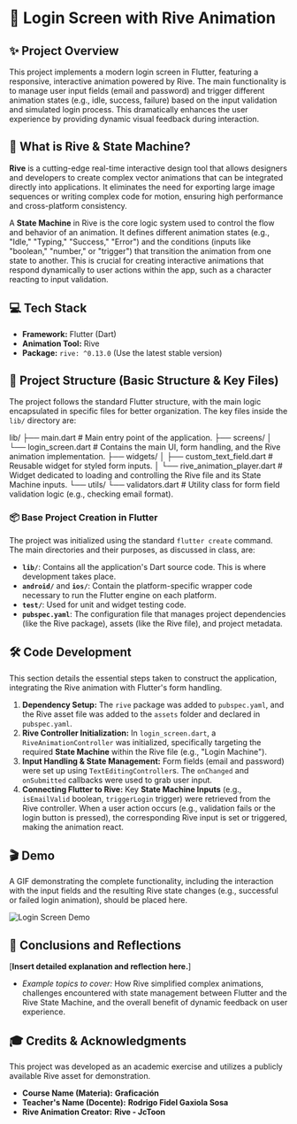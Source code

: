 # 🐻 Login Screen with Rive Animation

## ✨ Project Overview

This project implements a modern login screen in Flutter, featuring a responsive, interactive animation powered by Rive. The main functionality is to manage user input fields (email and password) and trigger different animation states (e.g., idle, success, failure) based on the input validation and simulated login process. This dramatically enhances the user experience by providing dynamic visual feedback during interaction.

## 🚀 What is Rive & State Machine?

**Rive** is a cutting-edge real-time interactive design tool that allows designers and developers to create complex vector animations that can be integrated directly into applications. It eliminates the need for exporting large image sequences or writing complex code for motion, ensuring high performance and cross-platform consistency.

A **State Machine** in Rive is the core logic system used to control the flow and behavior of an animation. It defines different animation states (e.g., "Idle," "Typing," "Success," "Error") and the conditions (inputs like "boolean," "number," or "trigger") that transition the animation from one state to another. This is crucial for creating interactive animations that respond dynamically to user actions within the app, such as a character reacting to input validation.

## 💻 Tech Stack

* **Framework:** Flutter (Dart)
* **Animation Tool:** Rive
* **Package:** `rive: ^0.13.0` (Use the latest stable version)

## 📁 Project Structure (Basic Structure & Key Files)

The project follows the standard Flutter structure, with the main logic encapsulated in specific files for better organization. The key files inside the `lib/` directory are:

lib/ ├── main.dart # Main entry point of the application. ├── screens/ │ └── login_screen.dart # Contains the main UI, form handling, and the Rive animation implementation. ├── widgets/ │ ├── custom_text_field.dart # Reusable widget for styled form inputs. │ └── rive_animation_player.dart # Widget dedicated to loading and controlling the Rive file and its State Machine inputs. └── utils/ └── validators.dart # Utility class for form field validation logic (e.g., checking email format).

### 📦 Base Project Creation in Flutter

The project was initialized using the standard `flutter create` command. The main directories and their purposes, as discussed in class, are:

* **`lib/`**: Contains all the application's Dart source code. This is where development takes place.
* **`android/`** and **`ios/`**: Contain the platform-specific wrapper code necessary to run the Flutter engine on each platform.
* **`test/`**: Used for unit and widget testing code.
* **`pubspec.yaml`**: The configuration file that manages project dependencies (like the Rive package), assets (like the Rive file), and project metadata.

## 🛠️ Code Development

This section details the essential steps taken to construct the application, integrating the Rive animation with Flutter's form handling.

1.  **Dependency Setup:** The `rive` package was added to `pubspec.yaml`, and the Rive asset file was added to the `assets` folder and declared in `pubspec.yaml`.
2.  **Rive Controller Initialization:** In `login_screen.dart`, a `RiveAnimationController` was initialized, specifically targeting the required **State Machine** within the Rive file (e.g., "Login Machine").
3.  **Input Handling & State Management:** Form fields (email and password) were set up using `TextEditingController`s. The `onChanged` and `onSubmitted` callbacks were used to grab user input.
4.  **Connecting Flutter to Rive:** Key **State Machine Inputs** (e.g., `isEmailValid` boolean, `triggerLogin` trigger) were retrieved from the Rive controller. When a user action occurs (e.g., validation fails or the login button is pressed), the corresponding Rive input is set or triggered, making the animation react.


## 🎬 Demo

A GIF demonstrating the complete functionality, including the interaction with the input fields and the resulting Rive state changes (e.g., successful or failed login animation), should be placed here.

![Login Screen Demo](assets/GIFGAXIOLA2.gif)

## 🧠 Conclusions and Reflections

[**Insert detailed explanation and reflection here.**]
* *Example topics to cover:* How Rive simplified complex animations, challenges encountered with state management between Flutter and the Rive State Machine, and the overall benefit of dynamic feedback on user experience.

## 🎓 Credits & Acknowledgments

This project was developed as an academic exercise and utilizes a publicly available Rive asset for demonstration.

* **Course Name (Materia):** **Graficación**
* **Teacher's Name (Docente):** **Rodrigo Fidel Gaxiola Sosa**
* **Rive Animation Creator:** **Rive - JcToon**
